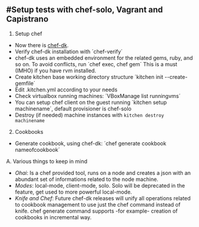 #Setup tests with chef-solo, Vagrant and Capistrano
---
1. Setup chef 
 * Now there is [chef-dk](http://downloads.chef.io/chef-dk/).
 * Verify chef-dk installation with ´chef-verify´
 * chef-dk uses an embedded environment for the related gems, ruby, and so on. To avoid conflicts, run ´chef exec, chef gem´ This is a must (IMHO) if you have rvm installed. 
 * Create kitchen base working directory structure ´kitchen init --create-gemfile´
 * Edit .kitchen.yml according to your needs
 * Check virtualbox running machines: ´VBoxManage list runningvms´
 * You can setup chef client on the guest running ´kitchen setup machinename´, default provisioner is chef-solo
 * Destroy (if needed) machine instances with `kitchen destroy machinename`

2. Cookbooks
 * Generate cookbook, using chef-dk: ´chef generate cookbook nameofcookbook´


A. Various things to keep in mind
 * *Ohai*: Is a chef provided tool, runs on a node and creates a json with an abundant set of informations related to the node machine.
 * *Modes*: local-mode, client-mode, solo. Solo will be deprecated in the feature, get used to more powerful local-mode.
 * *Knife and Chef*: Future chef-dk releases will unify all operations related to cookbook management to use just the chef command instead of knife. chef generate command supports -for example- creation of cookbooks in incremental way.  
